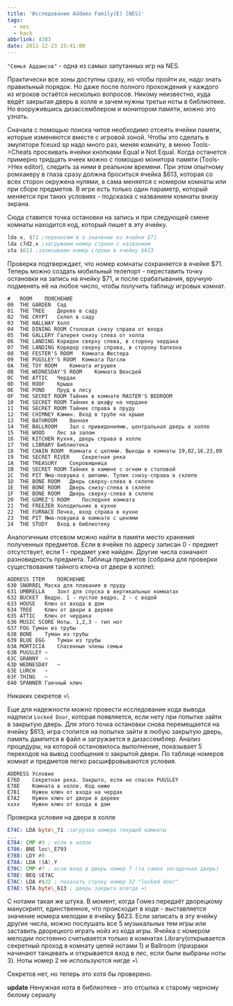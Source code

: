 ```yaml
---
title: 'Исследование Addams Family(E) [NES]'
tags:
  - nes
  - hack
abbrlink: 4383
date: 2011-12-23 15:41:00
---
```


`"Семья Аддамсов"` - одна из самых запутанных игр на NES. 

Практически все зоны доступны сразу, но чтобы пройти их, надо знать правильный порядок. Но даже после полного прохождения у каждого из игроков остаётся несколько вопросов. Никому неизвестно, куда ведёт закрытая дверь в холле и зачем нужны третьи ноты в библиотеке. Но вооружившись дизассемблером и монитором памяти, можно это узнать. 
  
Сначала с помощью поиска читов необходимо отсеять ячейки памяти, которые изменяются вместе с игровой зоной. Чтобы это сделать в эмуляторе fceuxd sp надо много раз, меняя комнату, в меню Tools->Cheats просеивать ячейки кнопками Equal и Not Equal. Когда останется примерно тридцать ячеек можно с помощью монитора памяти (Tools->Hex editor), следить за ними в реальном времени. При этом опытному ромхакеру в глаза сразу должна броситься ячейка $613, которая со всех сторон окружена нулями, а сама меняется с номером комнаты или при сборе предметов. В игре есть только один параметр, который меняется при таких условиях - подсказка с названием комнаты внизу экрана.  

Сюда ставится точка остановки на запись и при следующей смене комнаты находится код, который пишет в эту ячейку.

```asm
lda x, $71 ;переносим в x значение из ячейки $71  
lda c7d2,x ;загружаем номер строки с названием  
sta $613 ;записываем номер строки в ячейку $613  
```

Проверка подтверждает, что номер комнаты сохраняется в ячейке $71. Теперь можно создать мобильный телепорт - переставить точку остановки на запись на ячейку $71, и после срабатывания, вручную подменять её на любое число, чтобы получить таблицу игровых комнат.

```
#	ROOM	ПОЯСНЕНИЕ
00	THE GARDEN	Сад
01	THE TREE	Дерево в саду
02	THE CRYPT	Склеп в саду
03	THE HALLWAY	Холл
04	THE DINING ROOM	Столовая снизу справа от входа
05	THE GALLERY	Галерея снизу слева от холла
06	THE LANDING	Коридок сверху слева, в сторону чердака
07	THE LANDING	Коридор сверху справа, в сторону балкона
08	THE FESTER'S ROOM	Комната Фестера
09	THE PUGSLEY'S ROOM	Комната Пагсли
0A	THE TOY ROOM	Комната игрушек
0B	THE WEDNESDAY'S ROOM	Комната Венсдей
0C	THE ATTIC	Чердак
0D	THE ROOF	Крыша
0E	THE POND	Пруд в лесу
0F	THE SECRET ROOM	Тайник в комнате MASTER'S BEDROOM
10	THE SECRET ROOM	Тайник в шкафу на чердаке
11	THE SECRET ROOM	Тайник справа в пруду
12	THE CHIMNEY	Камин. Вход в трубе на крыше
13	THE BATHROOM	Ванная
14	THE BALLROOM	Зал с привидениями, центральная дверь в холле
15	THE WOOD	Лес за залом
16	THE KITCHEN	Кухня, дверь справа в холле
17	THE LIBRARY	Библиотека
18	THE CHAIN ROOM	Комната с цепями. Выходы в комнаты 19,02,16,23,09
19	THE SECRET RIVER	Секретная река
1A	THE TREASURY	Сокровищница
1B	THE SECRET ROOM	Тайник в камине с огнем в столовой
1C	THE PIT	Яма-ловушка с шипами. Тупик снизу-справа в склепе
1D	THE BONE ROOM	Дверь сверху-слева в склепе
1E	THE BONE ROOM	Дверь снизу-слева в склепе
1F	THE BONE ROOM	Дверь сверху-слева в склепе
20	THE GOMEZ'S ROOM	Последняя комната
21	THE FREEZER	Холодильник в кухне
22	THE FURNACE	Печка, вход справа в кухне
23	THE PIT	Яма-ловушка в комнате с ценями
24	THE STUDY	Вход в библиотеку
```

Аналогичным отсевом можно найти в памяти место хранения полученных предметов. Если в ячейке по адресу записан 0 - предмет отсутствует, если 1 - предмет уже найден. Другие числа означают разновидность предмета. Таблица предметов (собрана для проверки существования тайного ключа от двери в холле):  

```
ADDRESS	ITEM	ПОЯСНЕНИЕ
630	SNORREL	Маска для плавания в пруду
631	UMBRELLA	Зонт для спуска в вертикальных комнатах
632	BUCKET	Ведро. 1 - пустое ведро, 2 - с водой
633	HOUSE	Ключ от входа в дом
634	TREE	Ключ от двери в дереве
635	ATTIC	Ключ от чердака
636	MUSIC SCORE	Ноты. 1,2,3 - тип нот
637	FOG	Туман из трубы
638	BONE	Туман из трубы
639	BLUE EGG	Туман из трубы
63A	MORTICIA	Спасенные члены семьи
63B	PUGSLEY	~
63C	GRANNY	~
63D	WEDNESDAY	~
63E	LURCH	~
63F	THING	~
640	SPANNER	Гаечный ключ
```

Никаких секретов =\

Еще для надежности можно провести исследование кода вывода надписи `Locked Door`, которая появляется, если нету при попытке зайти в закрытую дверь. Для этого точка остановки снова перемещается на ячейку $613, игра стопится на попытке зайти в любую закрытую дверь, память дампится в файл и загружается в дизассемблер. Анализ процедуры, на которой остановилось выполнение, показывает 5 переходов на вывод сообщения о закрытой двери. По таблице номеров комнат и предметов легко расшифровываются условия.

```
ADDRESS	Условие
E76D	Секретная река. Закрыто, если не спасен PUGSLEY
E78E	Комната в холле. Код ниже
E781	Нужен ключ от входа на чердак
E7A2	Нужен ключ от двери в дереве
xxxx	Нужен ключ от входа в дом
```

Проверка условия на двери в холле

```asm
E74C: LDA byte\_71 ;загрузка номера текущей комнаты  
...  
E784: CMP #3 ; если в холле  
E786: BNE loc\_E793  
E788: LDY #0  
E78A: LDA ($A),Y  
E78C: CMP #7 ; если вход в дверь номер 7 (та самая загадочная дверь)  
E78E: BEQ $E7AC  
E7AC: LDA #$32 ; показать строку номер 32 "locked door"  
E7AE: STA byte\_613 ; дверь закрыта всегда =\  
```
  
С нотами такая же штука. В момент, когда Гомез передаёт дворецкому манускрипт, единственное, что происходит в коде - выставляется значение номера мелодии в ячейку $623. Если записать в эту ячейку другие числа, можно послушать все 5 музыкальных тем игры или заставить дворецкого играть нойз из кода игры. Ячейка с номером мелодии постоянно считывается только в комнатах Library(открывается секретный проход в комнату цепей нотами 1) и Ballroom (призраки начинают танцевать и открывается вход в лес, если были выбраны ноты 3). Ноты номер 2 не используются нигде =\  
  
Секретов нет, но теперь это хотя бы проверено.  

**update** Ненужная нота в библиотеке - это отсылка к старому черному белому сериалу